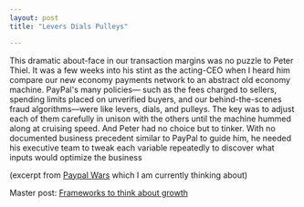 ```yaml
---
layout: post
title: "Levers Dials Pulleys"

---
```


This dramatic about-face in our transaction margins was no puzzle to Peter Thiel. It was a few weeks into his stint as the acting-CEO when I heard him compare our new economy payments network to an abstract old economy machine. PayPal's many policies— such as the fees charged to sellers, spending limits placed on unverified buyers, and our behind-the-scenes fraud algorithms—were like levers, dials, and pulleys. The key was to adjust each of them carefully in unison with the others until the machine hummed along at cruising speed. And Peter had no choice but to tinker. With no documented business precedent similar to PayPal to guide him, he needed his executive team to tweak each variable repeatedly to discover what inputs would optimize the business

(excerpt from [Paypal Wars](https://www.goodreads.com/book/show/4052.The_PayPal_Wars) which I am currently thinking about)

Master post: [Frameworks to think about growth](https://manassaloi.com/2021/09/25/think-growth.html)
